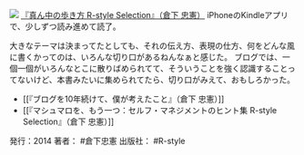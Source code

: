 
[![](https://images-fe.ssl-images-amazon.com/images/I/51EO0c537CL._SL160_.jpg)](http://www.amazon.co.jp/exec/obidos/ASIN/B00N4E5L1C/choiyaki81-22/ref=nosim)
[『真ん中の歩き方 R-style Selection』（倉下 忠憲）](http://www.amazon.co.jp/exec/obidos/ASIN/B00N4E5L1C/choiyaki81-22/ref=nosim)
iPhoneのKindleアプリで、少しずつ読み進めて読了。

大きなテーマは決まってたとしても、それの伝え方、表現の仕方、何をどんな風に書くかってのは、いろんな切り口があるねんなぁと感じた。
ブログでは、一個一個がいろんなとこに散りばめられてて、そういうことを強く認識することってないけど、本書みたいに集められてたら、切り口がみえて、おもしろかった。

- [[『ブログを10年続けて、僕が考えたこと』（倉下 忠憲）]]
- [[『マシュマロを、もう一つ：セルフ・マネジメントのヒント集 R-style Selection』（倉下 忠憲）]]

発行：2014
著者： #倉下忠憲 
出版社： #R-style 
